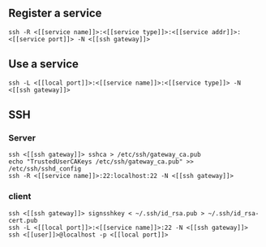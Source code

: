 ## Register a service
```
ssh -R <[[service name]]>:<[[service type]]>:<[[service addr]]>:<[[service port]]> -N <[[ssh gateway]]>
```

## Use a service
```
ssh -L <[[local port]]>:<[[service name]]>:<[[service type]]> -N <[[ssh gateway]]>
```

## SSH

### Server
```
ssh <[[ssh gateway]]> sshca > /etc/ssh/gateway_ca.pub
echo "TrustedUserCAKeys /etc/ssh/gateway_ca.pub" >> /etc/ssh/sshd_config
ssh -R <[[service name]]>:22:localhost:22 -N <[[ssh gateway]]>
```

### client
```
ssh <[[ssh gateway]]> signsshkey < ~/.ssh/id_rsa.pub > ~/.ssh/id_rsa-cert.pub
ssh -L <[[local port]]>:<[[service name]]>:22 -N <[[ssh gateway]]>
ssh <[[user]]>@localhost -p <[[local port]]>
```
